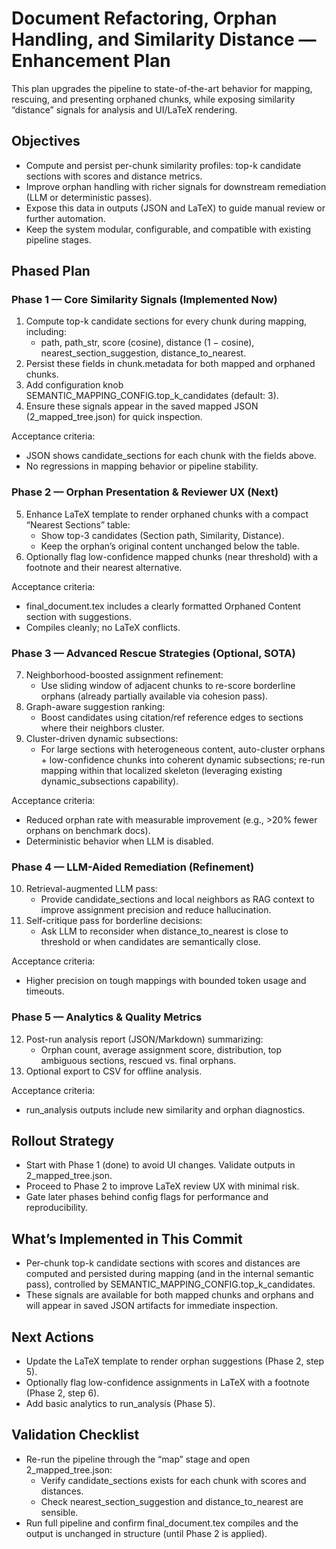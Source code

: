 # Document Refactoring, Orphan Handling, and Similarity Distance — Enhancement Plan

This plan upgrades the pipeline to state-of-the-art behavior for mapping, rescuing, and presenting orphaned chunks, while exposing similarity “distance” signals for analysis and UI/LaTeX rendering.

## Objectives
- Compute and persist per-chunk similarity profiles: top-k candidate sections with scores and distance metrics.
- Improve orphan handling with richer signals for downstream remediation (LLM or deterministic passes).
- Expose this data in outputs (JSON and LaTeX) to guide manual review or further automation.
- Keep the system modular, configurable, and compatible with existing pipeline stages.

## Phased Plan

### Phase 1 — Core Similarity Signals (Implemented Now)
1. Compute top-k candidate sections for every chunk during mapping, including:
   - path, path_str, score (cosine), distance (1 − cosine), nearest_section_suggestion, distance_to_nearest.
2. Persist these fields in chunk.metadata for both mapped and orphaned chunks.
3. Add configuration knob SEMANTIC_MAPPING_CONFIG.top_k_candidates (default: 3).
4. Ensure these signals appear in the saved mapped JSON (2_mapped_tree.json) for quick inspection.

Acceptance criteria:
- JSON shows candidate_sections for each chunk with the fields above.
- No regressions in mapping behavior or pipeline stability.

### Phase 2 — Orphan Presentation & Reviewer UX (Next)
5. Enhance LaTeX template to render orphaned chunks with a compact “Nearest Sections” table:
   - Show top-3 candidates (Section path, Similarity, Distance).
   - Keep the orphan’s original content unchanged below the table.
6. Optionally flag low-confidence mapped chunks (near threshold) with a footnote and their nearest alternative.

Acceptance criteria:
- final_document.tex includes a clearly formatted Orphaned Content section with suggestions.
- Compiles cleanly; no LaTeX conflicts.

### Phase 3 — Advanced Rescue Strategies (Optional, SOTA)
7. Neighborhood-boosted assignment refinement:
   - Use sliding window of adjacent chunks to re-score borderline orphans (already partially available via cohesion pass).
8. Graph-aware suggestion ranking:
   - Boost candidates using citation/ref reference edges to sections where their neighbors cluster.
9. Cluster-driven dynamic subsections:
   - For large sections with heterogeneous content, auto-cluster orphans + low-confidence chunks into coherent dynamic subsections; re-run mapping within that localized skeleton (leveraging existing dynamic_subsections capability).

Acceptance criteria:
- Reduced orphan rate with measurable improvement (e.g., >20% fewer orphans on benchmark docs).
- Deterministic behavior when LLM is disabled.

### Phase 4 — LLM-Aided Remediation (Refinement)
10. Retrieval-augmented LLM pass:
    - Provide candidate_sections and local neighbors as RAG context to improve assignment precision and reduce hallucination.
11. Self-critique pass for borderline decisions:
    - Ask LLM to reconsider when distance_to_nearest is close to threshold or when candidates are semantically close.

Acceptance criteria:
- Higher precision on tough mappings with bounded token usage and timeouts.

### Phase 5 — Analytics & Quality Metrics
12. Post-run analysis report (JSON/Markdown) summarizing:
    - Orphan count, average assignment score, distribution, top ambiguous sections, rescued vs. final orphans.
13. Optional export to CSV for offline analysis.

Acceptance criteria:
- run_analysis outputs include new similarity and orphan diagnostics.

## Rollout Strategy
- Start with Phase 1 (done) to avoid UI changes. Validate outputs in 2_mapped_tree.json.
- Proceed to Phase 2 to improve LaTeX review UX with minimal risk.
- Gate later phases behind config flags for performance and reproducibility.

## What’s Implemented in This Commit
- Per-chunk top-k candidate sections with scores and distances are computed and persisted during mapping (and in the internal semantic pass), controlled by SEMANTIC_MAPPING_CONFIG.top_k_candidates.
- These signals are available for both mapped chunks and orphans and will appear in saved JSON artifacts for immediate inspection.

## Next Actions
- Update the LaTeX template to render orphan suggestions (Phase 2, step 5).
- Optionally flag low-confidence assignments in LaTeX with a footnote (Phase 2, step 6).
- Add basic analytics to run_analysis (Phase 5).

## Validation Checklist
- Re-run the pipeline through the “map” stage and open 2_mapped_tree.json:
  - Verify candidate_sections exists for each chunk with scores and distances.
  - Check nearest_section_suggestion and distance_to_nearest are sensible.
- Run full pipeline and confirm final_document.tex compiles and the output is unchanged in structure (until Phase 2 is applied).
